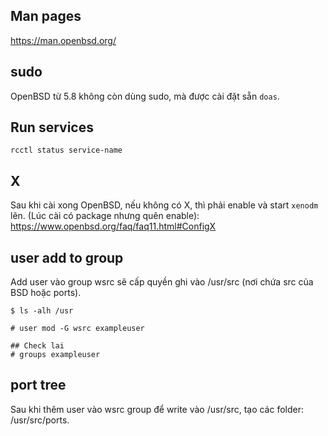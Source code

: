 ## Man pages
 
https://man.openbsd.org/

## sudo

OpenBSD từ 5.8 không còn dùng sudo, mà được cài đặt sẵn `doas`.

## Run services

    rcctl status service-name

## X

Sau khi cài xong OpenBSD, nếu không có X, thì phải enable và start `xenodm` lên. (Lúc cài có package nhưng quên enable): https://www.openbsd.org/faq/faq11.html#ConfigX

## user add to group

Add user vào group wsrc sẽ cấp quyền ghi vào /usr/src (nơi chứa src của BSD hoặc ports).

    $ ls -alh /usr

    # user mod -G wsrc exampleuser

    ## Check lai 
    # groups exampleuser 

## port tree

Sau khi thêm user vào wsrc group để write vào /usr/src, tạo các folder: /usr/src/ports.
